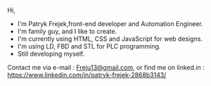 Hi, 
 - I'm Patryk Frejek,front-end developer  and Automation Engineer.
 - I'm family guy, and I like to create.
 - I'm currently using HTML, CSS and JavaScript for web designs.
 - I'm using LD, FBD and STL for PLC programming.
 - Still developing myself.
 
Contact me via e-mail : Freju13@gmail.com, or find me on linked.in : https://www.linkedin.com/in/patryk-frejek-2868b3143/

<!---
freju94/freju94 is a ✨ special ✨ repository because its `README.md` (this file) appears on your GitHub profile.
You can click the Preview link to take a look at your changes.
--->
